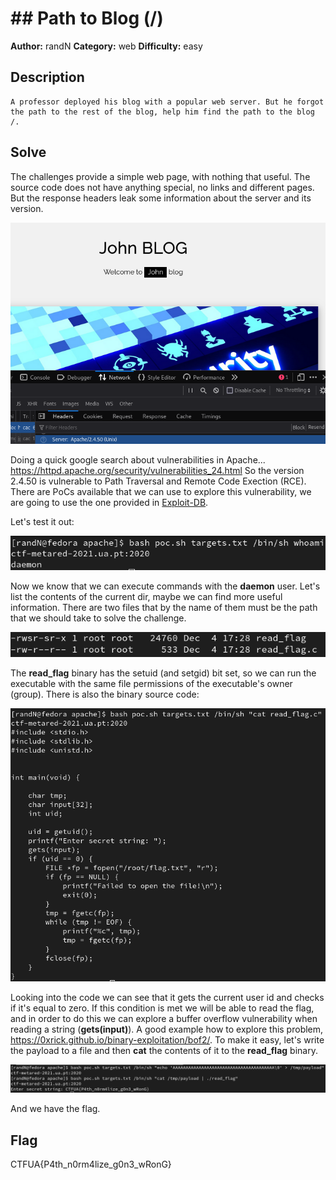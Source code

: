 # ## Path to Blog (/)

**Author:** randN
**Category:** web
**Difficulty:** easy

## Description
```
A professor deployed his blog with a popular web server. But he forgot the path to the rest of the blog, help him find the path to the blog /.
```

## Solve

The challenges provide a simple web page, with nothing that useful. The source code does not have anything special, no links and different pages. But the response headers leak some information about the server and its version.

![Alt text](https://github.com/uac-ctf/MetaRed2021-5th-Writeups/blob/master/web/path_to_blog/images/page_header.png?raw=true)

Doing a quick google search about vulnerabilities in Apache... <https://httpd.apache.org/security/vulnerabilities_24.html> So the version 2.4.50 is vulnerable to Path Traversal and Remote Code Exection (RCE). There are PoCs available that we can use to explore this vulnerability, we are going to use the one provided in [Exploit-DB](https://www.exploit-db.com/exploits/50406).

Let's test it out:

![Alt text](https://github.com/uac-ctf/MetaRed2021-5th-Writeups/blob/master/web/path_to_blog/images/whoami.png?raw=true)

Now we know that we can execute commands with the **daemon** user. Let's list the contents of the current dir, maybe we can find more useful information. There are two files that by the name of them must be the path that we should take to solve the challenge.

![Alt text](https://github.com/uac-ctf/MetaRed2021-5th-Writeups/blob/master/web/path_to_blog/images/listing_current_dir.png?raw=true)

The **read_flag** binary has the setuid (and setgid) bit set, so we can run the executable with the same file permissions of the executable's owner (group). There is also the binary source code:

![Alt text](https://github.com/uac-ctf/MetaRed2021-5th-Writeups/blob/master/web/path_to_blog/images/read_flag.png?raw=true)

Looking into the code we can see that it gets the current user id and checks if it's equal to zero. If this condition is met we will be able to read the flag, and in order to do this we can explore a buffer overflow vulnerability when reading a string (**gets(input)**). A good example how to explore this problem, <https://0xrick.github.io/binary-exploitation/bof2/>.
To make it easy, let's write the payload to a file and then **cat** the contents of it to the **read_flag** binary.

![Alt text](https://github.com/uac-ctf/MetaRed2021-5th-Writeups/blob/master/web/path_to_blog/images/flag.png?raw=true)

And we have the flag.

## Flag

CTFUA{P4th_n0rm4lize_g0n3_wRonG}
